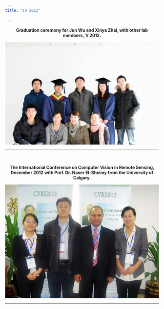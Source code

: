 ```yaml
---
title: "In 2012"

---
```


<center><strong>Graduation ceremony for Jun Wu and Xinya Zhai, with other lab members, 1/ 2012.</strong></center>
<p style="line-height: 50%;"></p>
<center><img src="/static/img/album/2012_01.jpg" width="640px"></center>
<p style="line-height: 50%;"></p>
<hr>
<br>
<br>

<center><strong>The International Conference on Computer Vision in Remote Sensing, December 2012 with Prof. Dr. Naser El-Sheimy from the University of Calgary.</strong></center>
<p style="line-height: 50%;"></p>
<center><img src="/static/img/album/2012_10.jpg" width="640px"></center>
<p style="line-height: 50%;"></p>
<hr>